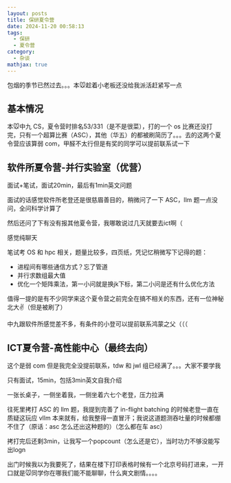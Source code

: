 ```yaml
---
layout: posts
title: 保研夏令营
date: 2024-11-20 00:58:13
tags:
  - 保研
  - 夏令营
category:
  - 杂谈
mathjax: true
---
```


包烟的季节已然过去。。。本🐭趁着小老板还没给我派活赶紧写一点

<!--more-->

## 基本情况

本🐭中九 CS，夏令营时排名53/331（是不是很菜），打的一个 os 比赛还没打完，只有一个超算比赛（ASC），其他（华五）的都被刷简历了。。。去的这两个夏令营应该算弱 com，甲醛不太行但是有奖的同学可以提前联系试一下

## 软件所夏令营-并行实验室（优营）

面试+笔试，面试20min，最后有1min英文问题

面试的话感觉软件所老登还是很慈眉善目的，稍微问了一下 ASC，llm 题一点没问，全问科学计算了

然后还问了下有没有报其他夏令营，我哪敢说过几天就要去ict啊（

感觉纯聊天

笔试考 OS 和 hpc 相关，题量比较多，四页纸，凭记忆稍微写下记得的题：
- 进程间有哪些通信方式？忘了管道
- 并行求数组最大值
- 优化一个矩阵乘法，第一小问就是换jk下标，第二小问是还有什么优化方法

值得一提的是有不少同学来这个夏令营之前完全在搞不相关的东西，还有一位神秘北大✌（但是被刷了）

中九跟软件所感觉差不多，有条件的小登可以提前联系鸿蒙之父（（（

## ICT夏令营-高性能中心（最终去向）

这个是弱 com 但是我完全没提前联系，tdw 和 jwl 组已经满了。。。大家不要学我

只有面试，15min，包括3min英文自我介绍

一张长桌子，一侧坐着我，一侧坐着六七个老登，压力拉满

往死里拷打 ASC 的 llm 题，我提到完善了 in-flight batching 的时候老登一直在质疑这玩应 vllm 本来就有，给我整得一直冒汗；我说这道题测吞吐量的时候都绷不住了（原话：asc 怎么还出这种题的）（怎么都在车 asc）

拷打完后还剩3min，让我写一个popcount（怎么还是它），当时功力不够没能写出logn

出门时候我以为我要死了，结果在楼下打印表格时候有一个北京号码打进来，一开口就是🐭同学你在哪我们能不能聊聊，什么爽文剧情。。。。

